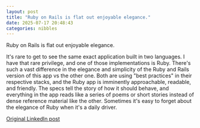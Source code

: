 ```yaml
---
layout: post
title: "Ruby on Rails is flat out enjoyable elegance."
date: 2025-07-17 20:48:43
categories: nibbles
---
```


Ruby on Rails is flat out enjoyable elegance.

It's rare to get to see the same exact application built in two languages. I have that rare privilege, and one of those implementations is Ruby. There's such a vast difference in the elegance and simplicity of the Ruby and Rails version of this app vs the other one. Both are using "best practices" in their respective stacks, and the Ruby app is imminently approachable, readable, and friendly. The specs tell the story of how it should behave, and everything in the app reads like a series of poems or short stories instead of dense reference material like the other. Sometimes it's easy to forget about the elegance of Ruby when it's a daily driver.

[Original LinkedIn post](https://www.linkedin.com/feed/update/urn%3Ali%3Ashare%3A7351714492352786432)
